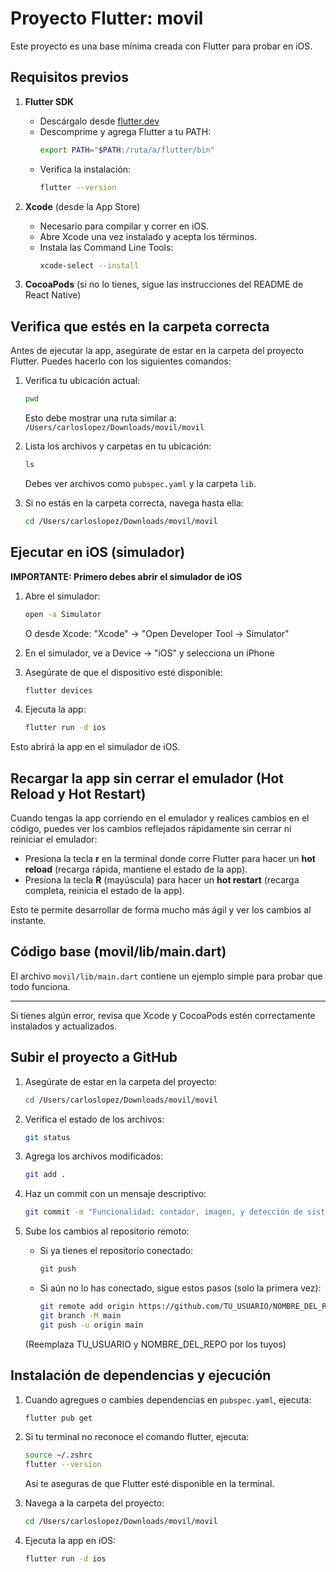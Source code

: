 # Proyecto Flutter: movil

Este proyecto es una base mínima creada con Flutter para probar en iOS.

## Requisitos previos

1. **Flutter SDK**
   - Descárgalo desde [flutter.dev](https://docs.flutter.dev/get-started/install/macos)
   - Descomprime y agrega Flutter a tu PATH:
     ```bash
     export PATH="$PATH:/ruta/a/flutter/bin"
     ```
   - Verifica la instalación:
     ```bash
     flutter --version
     ```

2. **Xcode** (desde la App Store)
   - Necesario para compilar y correr en iOS.
   - Abre Xcode una vez instalado y acepta los términos.
   - Instala las Command Line Tools:
     ```bash
     xcode-select --install
     ```

3. **CocoaPods** (si no lo tienes, sigue las instrucciones del README de React Native)

## Verifica que estés en la carpeta correcta

Antes de ejecutar la app, asegúrate de estar en la carpeta del proyecto Flutter. Puedes hacerlo con los siguientes comandos:

1. Verifica tu ubicación actual:
   ```bash
   pwd
   ```
   Esto debe mostrar una ruta similar a:
   `/Users/carloslopez/Downloads/movil/movil`

2. Lista los archivos y carpetas en tu ubicación:
   ```bash
   ls
   ```
   Debes ver archivos como `pubspec.yaml` y la carpeta `lib`.

3. Si no estás en la carpeta correcta, navega hasta ella:
   ```bash
   cd /Users/carloslopez/Downloads/movil/movil
   ```

## Ejecutar en iOS (simulador)

**IMPORTANTE: Primero debes abrir el simulador de iOS**
1. Abre el simulador:
   ```bash
   open -a Simulator
   ```
   O desde Xcode: "Xcode" → "Open Developer Tool → Simulator"

2. En el simulador, ve a Device → "iOS" y selecciona un iPhone

3. Asegúrate de que el dispositivo esté disponible:
   ```bash
   flutter devices
   ```
4. Ejecuta la app:
   ```bash
   flutter run -d ios
   ```

Esto abrirá la app en el simulador de iOS.

## Recargar la app sin cerrar el emulador (Hot Reload y Hot Restart)

Cuando tengas la app corriendo en el emulador y realices cambios en el código, puedes ver los cambios reflejados rápidamente sin cerrar ni reiniciar el emulador:

- Presiona la tecla **r** en la terminal donde corre Flutter para hacer un **hot reload** (recarga rápida, mantiene el estado de la app).
- Presiona la tecla **R** (mayúscula) para hacer un **hot restart** (recarga completa, reinicia el estado de la app).

Esto te permite desarrollar de forma mucho más ágil y ver los cambios al instante.

## Código base (movil/lib/main.dart)

El archivo `movil/lib/main.dart` contiene un ejemplo simple para probar que todo funciona.

---

Si tienes algún error, revisa que Xcode y CocoaPods estén correctamente instalados y actualizados.

## Subir el proyecto a GitHub

1. Asegúrate de estar en la carpeta del proyecto:
   ```bash
   cd /Users/carloslopez/Downloads/movil/movil
   ```

2. Verifica el estado de los archivos:
   ```bash
   git status
   ```

3. Agrega los archivos modificados:
   ```bash
   git add .
   ```

4. Haz un commit con un mensaje descriptivo:
   ```bash
   git commit -m "Funcionalidad: contador, imagen, y detección de sistema operativo"
   ```

5. Sube los cambios al repositorio remoto:
   - Si ya tienes el repositorio conectado:
     ```bash
     git push
     ```
   - Si aún no lo has conectado, sigue estos pasos (solo la primera vez):
     ```bash
     git remote add origin https://github.com/TU_USUARIO/NOMBRE_DEL_REPO.git
     git branch -M main
     git push -u origin main
     ```
   (Reemplaza TU_USUARIO y NOMBRE_DEL_REPO por los tuyos)

## Instalación de dependencias y ejecución

1. Cuando agregues o cambies dependencias en `pubspec.yaml`, ejecuta:
   ```bash
   flutter pub get
   ```

2. Si tu terminal no reconoce el comando flutter, ejecuta:
   ```bash
   source ~/.zshrc
   flutter --version
   ```
   Así te aseguras de que Flutter esté disponible en la terminal.

3. Navega a la carpeta del proyecto:
   ```bash
   cd /Users/carloslopez/Downloads/movil/movil
   ```

4. Ejecuta la app en iOS:
   ```bash
   flutter run -d ios
   ```
